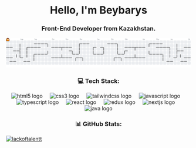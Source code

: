 <h1 align="center">Hello, I'm <strong>Beybarys</strong></h1>

<h3 align="center"><strong>Front-End Developer</strong> from Kazakhstan.</h3>

<p align="center">
  <picture>
  <source media="(prefers-color-scheme: dark)" srcset="https://raw.githubusercontent.com/lackoftalentt/lackoftalentt/output/pacman-contribution-graph-dark.svg">
  <source media="(prefers-color-scheme: light)" srcset="https://raw.githubusercontent.com/lackoftalentt/lackoftalentt/output/pacman-contribution-graph.svg">
  <img alt="pacman contribution graph" src="https://raw.githubusercontent.com/lackoftalentt/lackoftalentt/output/pacman-contribution-graph.svg">
  </picture>

</p>

<h3 align="center">💻 Tech Stack:</h3>

<p align="center">
  <img src="https://cdn.jsdelivr.net/gh/devicons/devicon/icons/html5/html5-original.svg" height="40" alt="html5 logo"  />
  <img width="12" />
  <img src="https://cdn.jsdelivr.net/gh/devicons/devicon/icons/css3/css3-original.svg" height="40" alt="css3 logo"  />
  <img width="12" />
  <img src="https://cdn.jsdelivr.net/gh/devicons/devicon/icons/tailwindcss/tailwindcss-original-wordmark.svg" height="40" alt="tailwindcss logo"  />
  <img width="12" />
  <img src="https://cdn.jsdelivr.net/gh/devicons/devicon/icons/javascript/javascript-original.svg" height="40" alt="javascript logo"  />
  <img width="12" />
  <img src="https://cdn.jsdelivr.net/gh/devicons/devicon/icons/typescript/typescript-original.svg" height="40" alt="typescript logo"  />
  <img width="12" />
  <img src="https://cdn.jsdelivr.net/gh/devicons/devicon/icons/react/react-original.svg" height="40" alt="react logo"  />
  <img width="12" />
  <img src="https://cdn.jsdelivr.net/gh/devicons/devicon/icons/redux/redux-original.svg" height="40" alt="redux logo"  />
  <img width="12" />
  <img src="https://cdn.jsdelivr.net/gh/devicons/devicon/icons/nextjs/nextjs-original.svg" height="40" alt="nextjs logo"  />
  <img width="12" />
  <img src="https://cdn.jsdelivr.net/gh/devicons/devicon/icons/java/java-original.svg" height="40" alt="java logo"  />
</p>

<h3 align="center">📊 GitHub Stats:</h3>
<a href="#">
  <p align="left"> 
    <img src="https://nirzak-streak-stats.vercel.app/?user=lackoftalentt&card_width=1030" alt="lackoftalentt" />
  </p>
</a>
